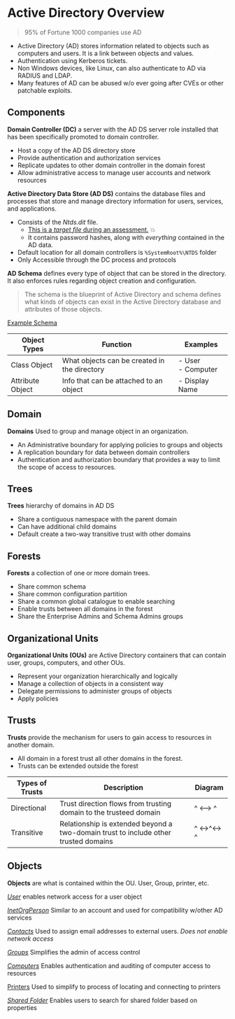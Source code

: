 # Active Directory Overview
> 95% of Fortune 1000 companies use AD

- Active Directory (AD) stores information related to objects such as computers and users. It is a link between objects and values.  
- Authentication using Kerberos tickets.
- Non Windows devices, like Linux, can also authenticate to AD via RADIUS and LDAP.
- Many features of AD can be abused w/o ever going after CVEs or other patchable exploits.


## Components
**Domain Controller (DC)** a server with the AD DS server role installed that has been specifically promoted to domain controller.

- Host a copy of the AD DS directory store
- Provide authentication and authorization services
- Replicate updates to other domain controller in the domain forest
- Allow administrative access to manage user accounts and network resources

**Active Directory Data Store (AD DS)**  contains the database files and processes that store and manage directory information for users, services, and applications.

- Consists of the *Ntds.dit* file.  
  - <u>This is a *target file* during an assessment.</u> :boom:
  - It contains password hashes, along with *everything* contained in the AD data.
- Default location for all domain controllers is `%SystemRoot%\NTDS` folder
- Only Accessible through the DC process and protocols

**AD Schema** defines every type of object that can be stored in the directory.   It also enforces rules regarding object creation and configuration.

> The schema is the blueprint of Active Directory and schema defines what kinds of objects can exist in the Active Directory database and attributes of those objects.

<u>Example Schema</u>

| Object Types     | Function                                     | Examples               |
| ---------------- | -------------------------------------------- | ---------------------- |
| Class Object     | What objects can be created in the directory | - User<br />- Computer |
| Attribute Object | Info that can be attached to an object       | - Display Name         |

## Domain

**Domains** Used to group and manage object in an organization.

- An Administrative boundary for applying policies to groups and objects
- A replication boundary for data between domain controllers
- Authentication and authorization boundary that provides a way to limit the scope of access to resources.

## Trees

**Trees** hierarchy of domains in AD DS

- Share a contiguous namespace with the parent domain
- Can have additional child domains
- Default create a two-way transitive trust with other domains

## Forests

**Forests** a collection of one or more domain trees.

- Share common schema
- Share common configuration partition
- Share a common global catalogue to enable searching
- Enable trusts between all domains in the forest
- Share the Enterprise Admins and Schema Admins groups

## Organizational Units

**Organizational Units (OUs)** are Active Directory containers that can contain user, groups, computers, and  other OUs.

- Represent your organization hierarchically and logically
- Manage a collection of objects in a consistent way
- Delegate permissions to administer groups of objects
- Apply policies

## Trusts

**Trusts** provide the mechanism for users to gain access to resources in another domain.

- All domain in a forest trust all other domains in the forest.
- Trusts can be extended outside the forest

| Types of Trusts | Description                                                  | Diagram     |
| --------------- | ------------------------------------------------------------ | ----------- |
| Directional     | Trust direction flows from trusting domain to the trusteed domain | ^ <--> ^    |
| Transitive      | Relationship is extended beyond a two-domain trust to include other trusted domains | ^ <->^<-> ^ |

## Objects

**Objects** are what is contained within the OU. User, Group, printer, etc.

<u>*User*</u> enables network access for a user object

<u>*InetOrgPerson*</u> Similar to an account and used for compatibility w/other AD services

<u>*Contacts*</u> Used to assign email addresses to external  users.  *Does not enable network access*

*<u>Groups</u>* Simplifies the admin of access control

*<u>Computers</u>* Enables authentication and auditing of computer access to resources

<u>Printers</u> Used to simplify to process of locating and connecting to printers

*<u>Shared Folder</u>* Enables users to search for shared folder based on properties
